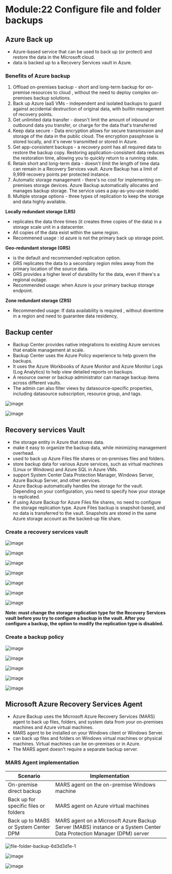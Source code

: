 # Module:22 Configure file and folder backups

## Azure  Back up

- Azure-based service that can be used to back up (or protect) and restore the data in the Microsoft cloud. 
- data is backed up to a Recovery Services vault in Azure.

### Benefits of Azure backup

1. Offload on-premises backup -  short and long-term backup for on-premise resources to cloud , without the need to deploy complex on-premises backup solutions.
2. Back up Azure IaaS VMs - independent and isolated backups to guard against accidental destruction of original data, with builtin management of recovery points.
3. Get unlimited data transfer - doesn't limit the amount of inbound or outbound data you transfer, or charge for the data that's transferred
4. Keep data secure - Data encryption allows for secure transmission and storage of the data in the public cloud.  The encryption passphrase is stored locally, and it's never transmitted or stored in Azure.
5. Get app-consistent backups - a recovery point has all required data to restore the backup copy. Restoring application-consistent data reduces the restoration time, allowing you to quickly return to a running state.
6. Retain short and long-term data - doesn't limit the length of time data can remain in a Recovery Services vault. Azure Backup has a limit of 9,999 recovery points per protected instance.
7. Automatic storage management - there's no cost for implementing on-premises storage devices. Azure Backup automatically allocates and manages backup storage. The service uses a pay-as-you-use model.
8. Multiple storage options - three types of replication to keep the storage and data highly available.

__Locally redundant storage (LRS)__ 

- replicates the data three times (it creates three copies of the data) in a storage scale unit in a datacenter.
- All copies of the data exist within the same region.
- Recommened usage : id azure is not the primary back up storage point.

__Geo-redundant storage (GRS)__ 

- is the default and recommended replication option.
- GRS replicates the data to a secondary region  miles away from the primary location of the source data.
- GRS provides a higher level of durability for the data, even if there's a regional outage.
- Recommended usage: when Azure is your primary backup storage endpoint.

__Zone redundant storage (ZRS)__

- Recommended usage: If data availability is required , without downtime in a region and need to guarantee data residency,

## Backup center

- Backup Center provides native integrations to existing Azure services that enable management at scale.
- Backup Center uses the Azure Policy experience to help  govern the backups.
- It uses the Azure Workbooks of Azure Monitor and Azure Monitor Logs (Log Analytics) to help view detailed reports on backups.
- A resource owner or backup administrator can manage backup items across different vaults.
- The admin can also filter views by datasource-specific properties, including datasource subscription, resource group, and tags.

![image](https://github.com/anuja2015/AZ-104/assets/16287330/f14b4518-156d-462b-91e3-d9102daa467a)

![image](https://github.com/anuja2015/AZ-104/assets/16287330/6b4c1a54-5084-434d-86e9-71591566b798)

## Recovery services Vault

- the storage entity in Azure that stores data.
-  make it easy to organize the backup data, while minimizing management overhead.
-  used to back up Azure Files file shares or on-premises files and folders.
-  store backup data for various Azure services, such as virtual machines (Linux or Windows) and Azure SQL in Azure VMs.
-  support System Center Data Protection Manager, Windows Server, Azure Backup Server, and other services.
-  Azure Backup automatically handles the storage for the vault. Depending on your configuration, you need to specify how your storage is replicated.
-  if using Azure Backup for Azure Files file shares, no need to configure the storage replication type. Azure Files backup is snapshot-based, and no data is transferred to the vault. Snapshots are stored in the same Azure storage account as the backed-up file share.

### Create a recovery services vault

![image](https://github.com/anuja2015/AZ-104/assets/16287330/3131d950-8f00-4596-a858-6b185150a9b0)

![image](https://github.com/anuja2015/AZ-104/assets/16287330/fc15ce09-654b-42c8-8e7a-b1d1eb74e494)

![image](https://github.com/anuja2015/AZ-104/assets/16287330/95994c65-b2a6-4a2f-8e77-dacd90fb2136)

![image](https://github.com/anuja2015/AZ-104/assets/16287330/66898836-a324-4911-afdb-57c6bd064d7a)

![image](https://github.com/anuja2015/AZ-104/assets/16287330/b68be19b-62e1-4531-8d52-05885d3ad575)

![image](https://github.com/anuja2015/AZ-104/assets/16287330/55f349be-56eb-4508-83bb-2fbeaec1b535)

![image](https://github.com/anuja2015/AZ-104/assets/16287330/da578ea4-ac51-464f-ac13-22479ed54387)

__Note: must change the storage replication type for the Recovery Services vault before you try to configure a backup in the vault. After you configure a backup, the option to modify the replication type is disabled.__


### Create a backup policy

![image](https://github.com/anuja2015/AZ-104/assets/16287330/8eb49e24-7568-4a14-bd38-6083c2d33d8c)

![image](https://github.com/anuja2015/AZ-104/assets/16287330/ef03e5c3-5323-402c-ad88-ff3d47f2b815)

![image](https://github.com/anuja2015/AZ-104/assets/16287330/a2e866d0-b712-4f78-b5ee-b5870e6af6ff)

![image](https://github.com/anuja2015/AZ-104/assets/16287330/df972deb-c46f-4c6a-a51a-4dc60a6f9d9f)

![image](https://github.com/anuja2015/AZ-104/assets/16287330/0a02a0fa-9b67-47d1-82e2-308311706bfa)

## Microsoft Azure Recovery Services Agent

- Azure Backup uses the Microsoft Azure Recovery Services (MARS) agent to back up files, folders, and system data from your on-premises machines and Azure virtual machines.
- MARS agent to be installed on your Windows client or Windows Server.
- can back up files and folders on Windows virtual machines or physical machines. Virtual machines can be on-premises or in Azure.
- The MARS agent doesn't require a separate backup server.

### MARS Agent implementation

| Scenario | Implementation |
| -------- | -------------- |
| On-premise direct backup | MARS agent  on the on-premise Windows machine |
| Back up for specific files or folders | MARS agent on Azure virtual machines |
| Back up to MABS or System Center DPM | MARS agent on a Microsoft Azure Backup Server (MABS) instance or a System Center Data Protection Manager (DPM) server |



![file-folder-backup-6d3d3d1e-1](https://github.com/anuja2015/AZ-104/assets/16287330/23af4fca-a776-4a36-b0cd-765aa4050976)


![image](https://github.com/anuja2015/AZ-104/assets/16287330/fcfe4932-5102-4187-8f97-567e9bd70ce1)

![image](https://github.com/anuja2015/AZ-104/assets/16287330/42626ef3-364d-4f47-b515-b812c5adae3a)




